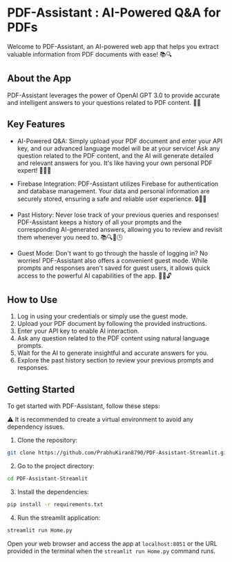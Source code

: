 # PDF-Assistant : AI-Powered Q&A for PDFs

Welcome to PDF-Assistant, an AI-powered web app that helps you extract valuable information from PDF documents with ease! 📚🔍

## About the App

PDF-Assistant leverages the power of OpenAI GPT 3.0 to provide accurate and intelligent answers to your questions related to PDF content. 🚀💡

## Key Features

- AI-Powered Q&A: Simply upload your PDF document and enter your API key, and our advanced language model will be at your service! Ask any question related to the PDF content, and the AI will generate detailed and relevant answers for you. It's like having your own personal PDF expert! 💭💡🤖

- Firebase Integration: PDF-Assistant utilizes Firebase for authentication and database management. Your data and personal information are securely stored, ensuring a safe and reliable user experience. 🔒🔐🚀

- Past History: Never lose track of your previous queries and responses! PDF-Assistant keeps a history of all your prompts and the corresponding AI-generated answers, allowing you to review and revisit them whenever you need to. 📚🔍📝🕒

- Guest Mode: Don't want to go through the hassle of logging in? No worries! PDF-Assistant also offers a convenient guest mode. While prompts and responses aren't saved for guest users, it allows quick access to the powerful AI capabilities of the app. 🚀👥🔓

## How to Use

1. Log in using your credentials or simply use the guest mode.
2. Upload your PDF document by following the provided instructions.
3. Enter your API key to enable AI interaction.
4. Ask any question related to the PDF content using natural language prompts.
5. Wait for the AI to generate insightful and accurate answers for you.
6. Explore the past history section to review your previous prompts and responses.

## Getting Started

To get started with PDF-Assistant, follow these steps:

:warning: It is recommended to create a virtual environment to avoid any dependency issues.

1. Clone the repository:

```bash
git clone https://github.com/PrabhuKiran8790/PDF-Assistant-Streamlit.git
```
2. Go to the project directory:

```bash
cd PDF-Assistant-Streamlit
```
3. Install the dependencies:

```bash
pip install -r requirements.txt
```

4. Run the streamlit application:

```bash
streamlit run Home.py
```
Open your web browser and access the app at `localhost:8051` or the URL provided in the terminal when the `streamlit run Home.py` command runs.

[](https://github.com/PrabhuKiran8790/PDF-Assistant-Streamlit/assets/86601758/8882fea2-222f-43e1-aa18-e18943c74a29)
